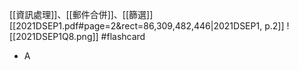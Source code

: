 [[資訊處理]]、[[郵件合併]]、[[篩選]]
[[2021DSEP1.pdf#page=2&rect=86,309,482,446|2021DSEP1, p.2]]
![[2021DSEP1Q8.png]] #flashcard 
- A
<!--ID: 1730727373093-->

